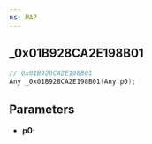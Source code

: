 ```yaml
---
ns: MAP
---
```

## _0x01B928CA2E198B01

```c
// 0x01B928CA2E198B01
Any _0x01B928CA2E198B01(Any p0);
```

## Parameters
* **p0**:
